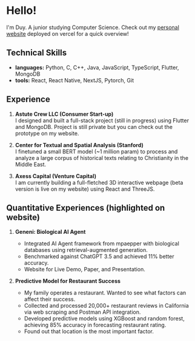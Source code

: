 # Hello!

I'm Duy. A junior studying Computer Science. Check out my [personal website](https://duynguy.vercel.app) deployed on vercel for a quick overview!

## Technical Skills
- **languages:** Python, C, C++, Java, JavaScript, TypeScript, Flutter, MongoDB
- **tools:** React, React Native, NextJS, Pytorch, Git

## Experience

1. **Astute Crew LLC (Consumer Start-up)**  
   I designed and built a full-stack project (still in progress) using Flutter and MongoDB. Project is still private but you can check out the prototype on my website. 

2. **Center for Textual and Spatial Analysis (Stanford)**  
   I finetuned a small BERT model (~1 million param) to process and analyze a large corpus of historical texts relating to Christianity in the Middle East. 

3. **Axess Capital (Venture Capital)**  
   I am currently building a full-fletched 3D interactive webpage (beta version is live on my website) using React and ThreeJS. 

## Quantitative Experiences (highlighted on website)

1. **Geneni: Biological AI Agent** 
   - Integrated AI Agent framework from mpaepper with biological databases using retrieval-augmented generation.  
   - Benchmarked against ChatGPT 3.5 and achieved 11% better accuracy.  
   - Website for Live Demo, Paper, and Presentation. 

2. **Predictive Model for Restaurant Success**
   - My family operates a restaurant. Wanted to see what factors can affect their success. 
   - Collected and processed 20,000+ restaurant reviews in California via web scraping and Postman API integration.  
   - Developed predictive models using XGBoost and random forest, achieving 85% accuracy in forecasting restaurant rating.  
   - Found out that location is the most important factor. 

 